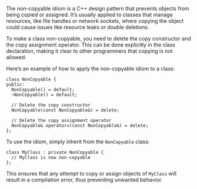 The non-copyable idiom is a C++ design pattern that prevents objects from being copied or assigned. It’s usually applied to classes that manage resources, like file handles or network sockets, where copying the object could cause issues like resource leaks or double deletions.

To make a class non-copyable, you need to delete the copy constructor and the copy assignment operator. This can be done explicitly in the class declaration, making it clear to other programmers that copying is not allowed.

Here’s an example of how to apply the non-copyable idiom to a class:

```
class NonCopyable {
public:
  NonCopyable() = default;
  ~NonCopyable() = default;

  // Delete the copy constructor
  NonCopyable(const NonCopyable&) = delete;

  // Delete the copy assignment operator
  NonCopyable& operator=(const NonCopyable&) = delete;
};
```

To use the idiom, simply inherit from the `NonCopyable` class:

```
class MyClass : private NonCopyable {
  // MyClass is now non-copyable
};
```

This ensures that any attempt to copy or assign objects of `MyClass` will result in a compilation error, thus preventing unwanted behavior.
